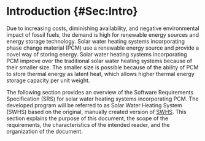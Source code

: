 # Introduction {#Sec:Intro}

Due to increasing costs, diminishing availability, and negative environmental impact of fossil fuels, the demand is high for renewable energy sources and energy storage technology. Solar water heating systems incorporating phase change material (PCM) use a renewable energy source and provide a novel way of storing energy. Solar water heating systems incorporating PCM improve over the traditional solar water heating systems because of their smaller size. The smaller size is possible because of the ability of PCM to store thermal energy as latent heat, which allows higher thermal energy storage capacity per unit weight.

The following section provides an overview of the Software Requirements Specification (SRS) for solar water heating systems incorporating PCM. The developed program will be referred to as Solar Water Heating System (SWHS) based on the original, manually created version of [SWHS](https://github.com/smiths/swhs/blob/master/docs/SRS/PCM_SRS.pdf). This section explains the purpose of this document, the scope of the requirements, the characteristics of the intended reader, and the organization of the document.
